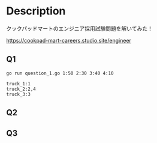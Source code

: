 # Description

クックパッドマートのエンジニア採用試験問題を解いてみた！

https://cookpad-mart-careers.studio.site/engineer

## Q1

```
go run question_1.go 1:50 2:30 3:40 4:10

truck_1:1
truck_2:2,4
truck_3:3
```

## Q2

## Q3
